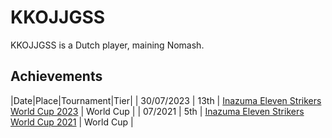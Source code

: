 # KKOJJGSS

KKOJJGSS is a Dutch player, maining Nomash.

## Achievements

|Date|Place|Tournament|Tier|
| 30/07/2023 | 13th | [Inazuma Eleven Strikers World Cup 2023](/inapedia/tournaments/worldcup23.md) | World Cup |
| 07/2021 | 5th | [Inazuma Eleven Strikers World Cup 2021](/inapedia/tournaments/worldcup21.md) | World Cup |
